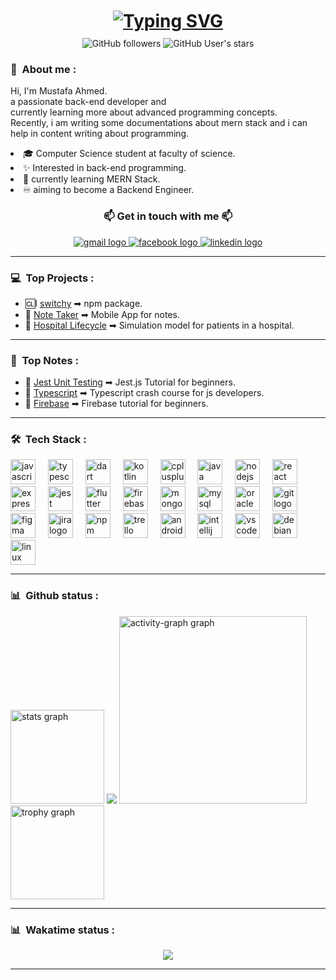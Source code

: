<h1 align="center" style="margin: 10px 0">
    <a href="https://git.io/typing-svg"><img src="https://readme-typing-svg.herokuapp.com?font=Fira+Code&weight=700&size=30&pause=1000&center=true&vCenter=true&width=1000&lines=Hi+There++%F0%9F%91%8B+!;I+am+Mustafa+A.+Farghaly++%F0%9F%98%84;I+am+a+Junior+Backend+Developer+%F0%9F%91%A8%E2%80%8D%F0%9F%92%BB" alt="Typing SVG" /></a>
</h1>

<div align="center">
    <img alt="GitHub followers" src="https://img.shields.io/github/followers/MustafaAhmed313?logo=github">
    <img alt="GitHub User's stars" src="https://img.shields.io/github/stars/MustafaAhmed313?logo=github">
</div>

<h3> 🤵 &nbsp;About me : </h3>
<div>
    <p>
        Hi, I'm Mustafa Ahmed.<br> 
        a passionate back-end developer and <br>currently learning more about advanced programming concepts.<br>         
        Recently, i am writing some documentations about mern stack and i can help in content writing about programming.
    </p>
    <li>🎓 Computer Science student at faculty of science.</li>
    <li>✨ Interested in back-end programming.</li>
    <li>🌱 currently learning MERN Stack.</li>
    <li>♾️ aiming to become a Backend Engineer.</li>
</div>


<div align="center">
    <h3> 📫 Get in touch with me 📫 </h3>    
</div>
        
<div align="center">        
        <a href="mailto:mostafa3132004@gmail.com">
        <img src="https://img.shields.io/badge/Gmail-D14836?style=for-the-badge&logo=gmail&logoColor=white" alt="gmail logo"  />
        </a>
        <a href="https://www.facebook.com/profile.php?id=100009770403789">
        <img src="https://img.shields.io/badge/Facebook-1877F2?style=for-the-badge&logo=facebook&logoColor=white" alt="facebook logo"  />
        </a>
        <a href="https://www.linkedin.com/in/mustafa-ahmed-6489501a6/">
        <img src="https://img.shields.io/badge/LinkedIn-0077B5?style=for-the-badge&logo=linkedin&logoColor=white" alt="linkedin logo"  />
        </a>
</div>
 
---

<h3> 💻 &nbsp;Top Projects : </h3>

- 🆑I [switchy](https://www.npmjs.com/package/switchy-cli) ➡ npm package.
- 📔 [Note Taker](https://github.com/MustafaAhmed313/Note-Taker/releases/tag/v1.0.0) ➡ Mobile App for notes.
- 🏥 [Hospital Lifecycle](https://github.com/MustafaAhmed313/hospital-simulation) ➡ Simulation model for patients in a hospital.

---

<h3> 📓 &nbsp;Top Notes : </h3>

- 📌 [Jest Unit Testing](https://github.com/MustafaAhmed313/Jest-JS-Unit-Testing) ➡ Jest.js Tutorial for beginners.
- 📌 [Typescript](https://github.com/MustafaAhmed313/Typescript-for-JSDevs) ➡ Typescript crash course for js developers.
- 📌 [Firebase](https://github.com/MustafaAhmed313/Firebase-Tutorial) ➡ Firebase tutorial for beginners.
    
---

<h3>🛠 &nbsp;Tech Stack :</h3>
<div align="left">
  <img src="https://cdn.jsdelivr.net/gh/devicons/devicon/icons/javascript/javascript-original.svg" height="40" alt="javascript logo"  />
  <img width="12" />
  <img src="https://cdn.jsdelivr.net/gh/devicons/devicon/icons/typescript/typescript-original.svg" height="40" alt="typescript logo"  />
  <img width="12" />
  <img src="https://cdn.jsdelivr.net/gh/devicons/devicon/icons/dart/dart-original.svg" height="40" alt="dart logo"  />
  <img width="12" />
  <img src="https://cdn.jsdelivr.net/gh/devicons/devicon/icons/kotlin/kotlin-original.svg" height="40" alt="kotlin logo"  />
  <img width="12" />
  <img src="https://cdn.jsdelivr.net/gh/devicons/devicon/icons/cplusplus/cplusplus-original.svg" height="40" alt="cplusplus logo"  />
  <img width="12" />
  <img src="https://cdn.jsdelivr.net/gh/devicons/devicon/icons/java/java-original.svg" height="40" alt="java logo"  />
  <img width="12" />
  <img src="https://cdn.jsdelivr.net/gh/devicons/devicon/icons/nodejs/nodejs-original.svg" height="40" alt="nodejs logo"  />
  <img width="12" />
  <img src="https://cdn.jsdelivr.net/gh/devicons/devicon/icons/react/react-original.svg" height="40" alt="react logo"  />
  <img width="12" />
  <img src="https://cdn.jsdelivr.net/gh/devicons/devicon/icons/express/express-original.svg" height="40" alt="express logo"  />
  <img width="12" />
  <img src="https://cdn.jsdelivr.net/gh/devicons/devicon/icons/jest/jest-plain.svg" height="40" alt="jest logo"  />
  <img width="12" />
  <img src="https://cdn.jsdelivr.net/gh/devicons/devicon/icons/flutter/flutter-original.svg" height="40" alt="flutter logo"  />
  <img width="12" />
  <img src="https://cdn.jsdelivr.net/gh/devicons/devicon/icons/firebase/firebase-plain.svg" height="40" alt="firebase logo"  />
  <img width="12" />
  <img src="https://cdn.jsdelivr.net/gh/devicons/devicon/icons/mongodb/mongodb-original.svg" height="40" alt="mongodb logo"  />
  <img width="12" />
  <img src="https://cdn.jsdelivr.net/gh/devicons/devicon/icons/mysql/mysql-original.svg" height="40" alt="mysql logo"  />
  <img width="12" />
  <img src="https://cdn.jsdelivr.net/gh/devicons/devicon/icons/oracle/oracle-original.svg" height="40" alt="oracle logo"  />
  <img width="12" />
  <img src="https://cdn.jsdelivr.net/gh/devicons/devicon/icons/git/git-original.svg" height="40" alt="git logo"  />
  <img width="12" />
  <img src="https://cdn.jsdelivr.net/gh/devicons/devicon/icons/figma/figma-original.svg" height="40" alt="figma logo"  />
  <img width="12" />
  <img src="https://cdn.jsdelivr.net/gh/devicons/devicon/icons/jira/jira-original.svg" height="40" alt="jira logo"  />
  <img width="12" />
  <img src="https://cdn.jsdelivr.net/gh/devicons/devicon/icons/npm/npm-original-wordmark.svg" height="40" alt="npm logo"  />
  <img width="12" />
  <img src="https://cdn.jsdelivr.net/gh/devicons/devicon/icons/trello/trello-plain.svg" height="40" alt="trello logo"  />
  <img width="12" />
  <img src="https://cdn.jsdelivr.net/gh/devicons/devicon/icons/androidstudio/androidstudio-original.svg" height="40" alt="androidstudio logo"  />
  <img width="12" />
  <img src="https://cdn.jsdelivr.net/gh/devicons/devicon/icons/intellij/intellij-original.svg" height="40" alt="intellij logo"  />
  <img width="12" />
  <img src="https://cdn.jsdelivr.net/gh/devicons/devicon/icons/vscode/vscode-original.svg" height="40" alt="vscode logo"  />
  <img width="12" />
  <img src="https://cdn.jsdelivr.net/gh/devicons/devicon/icons/debian/debian-original.svg" height="40" alt="debian logo"  />
  <img width="12" />
  <img src="https://cdn.jsdelivr.net/gh/devicons/devicon/icons/linux/linux-original.svg" height="40" alt="linux logo"  />
</div>

---

<h3> 📊 &nbsp;Github status : </h3>
<div align="left">
  <img src="https://github-readme-stats.vercel.app/api?username=MustafaAhmed313&hide_title=false&hide_rank=false&show_icons=true&include_all_commits=true&count_private=true&disable_animations=false&theme=github_dark&locale=en&hide_border=true&order=1" height="150" alt="stats graph"  />
<img src="https://streak-stats.demolab.com/?user=MustafaAhmed313&theme=Algolia&hide_border=true&order=2" />
  <img src="https://github-readme-activity-graph.vercel.app/graph?username=MustafaAhmed313&radius=16&theme=github-dark&area=true&order=5&hide_border=true" height="300" alt="activity-graph graph"  />
  <img src="https://github-profile-trophy.vercel.app?username=MustafaAhmed313&theme=algolia&column=-1&row=1&margin-w=8&margin-h=8&no-bg=true&no-frame=true&order=4" height="150" alt="trophy graph"  />
</div>

---

<h3> 📊 &nbsp;Wakatime status : </h3>
<div align="center">
    <a href="https://wakatime.com"><img src="https://wakatime.com/share/@Meow_Programmer/3a8c1259-1055-4fb1-9635-a977eed3a32a.png" /></a>
</div>

---
